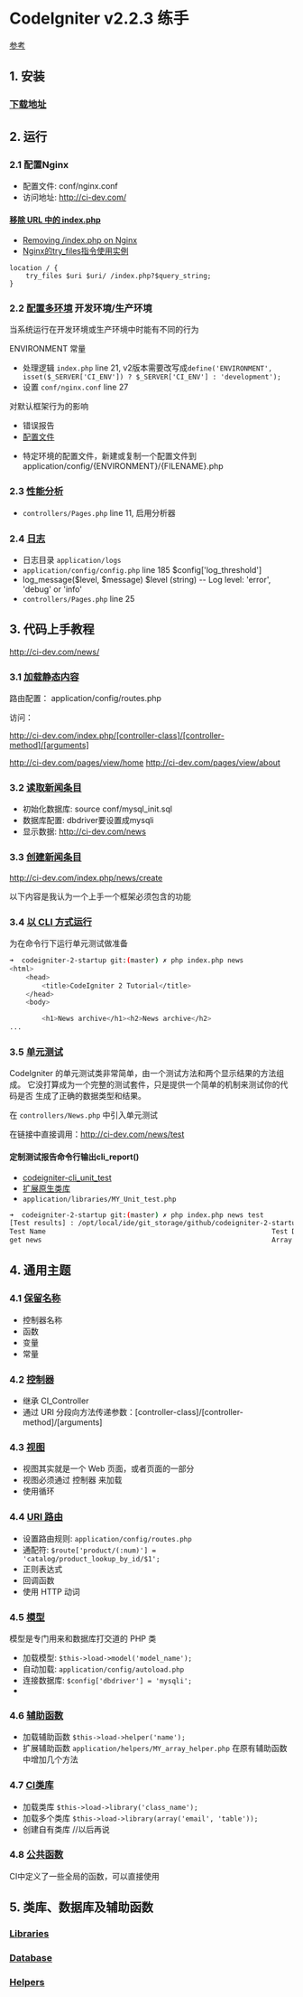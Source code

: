 # CodeIgniter v2.2.3 练手
[参考](http://wiki.li3huo.com/CodeIgniter)

## 1. 安装

### [下载地址](https://github.com/bcit-ci/CodeIgniter/releases)

## 2. 运行

### 2.1 配置Nginx
 * 配置文件: conf/nginx.conf
 * 访问地址: http://ci-dev.com/

#### [移除 URL 中的 index.php](http://codeigniter.org.cn/user_guide/general/urls.html)
* [Removing /index.php on Nginx](https://laracasts.com/discuss/channels/general-discussion/remving-indexphp-completely)
* [Nginx的try_files指令使用实例](https://www.hi-linux.com/posts/53878.html)


```nginx
location / {
    try_files $uri $uri/ /index.php?$query_string;
}
```

### 2.2 [配置多环境](http://codeigniter.org.cn/user_guide/general/environments.html) 开发环境/生产环境
当系统运行在开发环境或生产环境中时能有不同的行为

ENVIRONMENT 常量

 * 处理逻辑 `index.php` line 21, v2版本需要改写成`define('ENVIRONMENT', isset($_SERVER['CI_ENV']) ? $_SERVER['CI_ENV'] : 'development');`
 * 设置 `conf/nginx.conf` line 27

对默认框架行为的影响

 * 错误报告
 * [配置文件](http://codeigniter.org.cn/user_guide/libraries/config.html)
  - 特定环境的配置文件，新建或复制一个配置文件到 application/config/{ENVIRONMENT}/{FILENAME}.php

### 2.3 [性能分析](http://codeigniter.org.cn/user_guide/general/profiling.html)
 * `controllers/Pages.php` line 11, 启用分析器

### 2.4 [日志](http://codeigniter.org.cn/user_guide/general/errors.html)
 * 日志目录 `application/logs`
 * `application/config/config.php` line 185 $config['log_threshold']
 * log_message($level, $message) $level (string) -- Log level: 'error', 'debug' or 'info'
 * `controllers/Pages.php` line 25

## 3. 代码上手教程
http://ci-dev.com/news/

### 3.1 [加载静态内容](http://codeigniter.org.cn/user_guide/tutorial/static_pages.html)

路由配置： application/config/routes.php

访问：

http://ci-dev.com/index.php/[controller-class]/[controller-method]/[arguments]

http://ci-dev.com/pages/view/home
http://ci-dev.com/pages/view/about

### 3.2 [读取新闻条目](http://codeigniter.org.cn/user_guide/tutorial/news_section.html)
 * 初始化数据库: source conf/mysql_init.sql
 * 数据库配置: dbdriver要设置成mysqli
 * 显示数据: http://ci-dev.com/news

### 3.3 [创建新闻条目](http://codeigniter.org.cn/user_guide/tutorial/create_news_items.html)

http://ci-dev.com/index.php/news/create

以下内容是我认为一个上手一个框架必须包含的功能

### 3.4 [以 CLI 方式运行](http://codeigniter.org.cn/user_guide/general/cli.html)
为在命令行下运行单元测试做准备

```bash
➜  codeigniter-2-startup git:(master) ✗ php index.php news
<html>
    <head>
        <title>CodeIgniter 2 Tutorial</title>
    </head>
    <body>

        <h1>News archive</h1><h2>News archive</h2>
...
```

### 3.5 [单元测试](http://codeigniter.org.cn/user_guide/libraries/unit_testing.html)
CodeIgniter 的单元测试类非常简单，由一个测试方法和两个显示结果的方法组成。 它没打算成为一个完整的测试套件，只是提供一个简单的机制来测试你的代码是否 生成了正确的数据类型和结果。

在 `controllers/News.php` 中引入单元测试

在链接中直接调用：http://ci-dev.com/news/test

#### 定制测试报告命令行输出cli_report()
 * [codeigniter-cli_unit_test](https://github.com/ashiina/codeigniter-cli_unit_test)
 * [扩展原生类库](http://codeigniter.org.cn/user_guide/general/creating_libraries.html)
 * `application/libraries/MY_Unit_test.php`

```bash
➜  codeigniter-2-startup git:(master) ✗ php index.php news test
[Test results] : /opt/local/ide/git_storage/github/codeigniter-2-startup/application/controllers/news.php
Test Name                                                    	 Test Datatype        	 Expected Datatype    	 Result 	 Notes                
get news                                                     	 Array                	 Array                	 Passed
```

## 4. 通用主题

### 4.1 [保留名称](http://codeigniter.org.cn/user_guide/general/reserved_names.html)
 * 控制器名称
 * 函数
 * 变量
 * 常量

### 4.2 [控制器](http://codeigniter.org.cn/user_guide/general/controllers.html)
 * 继承 CI_Controller
 * 通过 URI 分段向方法传递参数：[controller-class]/[controller-method]/[arguments]

### 4.3 [视图](http://codeigniter.org.cn/user_guide/general/views.html)
 * 视图其实就是一个 Web 页面，或者页面的一部分
 * 视图必须通过 控制器 来加载
 * 使用循环

### 4.4 [URI 路由](http://codeigniter.org.cn/user_guide/general/routing.html)
 * 设置路由规则: `application/config/routes.php`
 * 通配符: `$route['product/(:num)'] = 'catalog/product_lookup_by_id/$1';`
 * 正则表达式
 * 回调函数
 * 使用 HTTP 动词

### 4.5 [模型](http://codeigniter.org.cn/user_guide/general/models.html) 
模型是专门用来和数据库打交道的 PHP 类

 * 加载模型: `$this->load->model('model_name');`
 * 自动加载: `application/config/autoload.php`
 * 连接数据库: `$config['dbdriver'] = 'mysqli';`
 * 

### 4.6 [辅助函数](http://codeigniter.org.cn/user_guide/general/helpers.html) 
 * 加载辅助函数 `$this->load->helper('name');`
 * 扩展辅助函数 `application/helpers/MY_array_helper.php` 在原有辅助函数中增加几个方法

### 4.7 [CI类库](http://codeigniter.org.cn/user_guide/general/libraries.html) 
 * 加载类库 `$this->load->library('class_name');`
 * 加载多个类库 `$this->load->library(array('email', 'table'));`
 * 创建自有类库 //以后再说

### 4.8 [公共函数](http://codeigniter.org.cn/user_guide/general/common_functions.html) 
CI中定义了一些全局的函数，可以直接使用

## 5. 类库、数据库及辅助函数
### [Libraries](http://codeigniter.org.cn/user_guide/libraries/index.html)

### [Database](http://codeigniter.org.cn/user_guide/database/index.html)

### [Helpers](http://codeigniter.org.cn/user_guide/helpers/index.html)